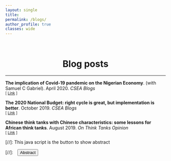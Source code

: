 ```yaml
---
layout: single
title:
permalink: /blogs/
author_profile: true
classes: wide
---
```


<br/>

<!-- Google Tag Manager (noscript) -->
<noscript><iframe src="https://www.googletagmanager.com/ns.html?id=GTM-PNS829G"
height="0" width="0" style="display:none;visibility:hidden"></iframe></noscript>
<!-- End Google Tag Manager (noscript) -->


# <center> Blog posts </center>
- - -
**The implication of Covid-19 pandemic on the Nigerian Economy**. (with Samuel C Gabriel). April 2020. *CSEA Blogs* <br/>
<small>[ [Link][CSEA-Covid] ]</small>

[CSEA-Covid]: https://cseaafrica.org/the-implication-of-covid19-on-the-nigerian-economy/


**The 2020 National Budget: right cycle is great, but implementation is better**. October 2019. *CSEA Blogs* <br/>
<small>[ [Link][CSEA-Budget] ]</small>

[CSEA-Budget]: https://cseaafrica.org/the-2020-national-budget-right-cycle-is-great-but-implementation-is-better/


**Chinese think tanks with Chinese characteristics: some lessons for African think tanks**.  August 2019. *On Think Tanks Opinion* <br/>
<small>[ [Link][chinese-thinktank] ] </small>

[chinese-thinktank]: https://onthinktanks.org/articles/chinese-think-tanks-with-chinese-characteristics-some-lessons-for-african-think-tanks/




[//]: This java script is the button to show abstract
<script>
 function visib(id) {
  var x = document.getElementById(id);
  if (x.style.display === "block") {
    x.style.display = "none";
  } else {
    x.style.display = "block";
  }
}
</script>

[//]:&emsp;<button onclick="visib('polariz')" class="btn btn--inverse btn--small">Abstract</button>
